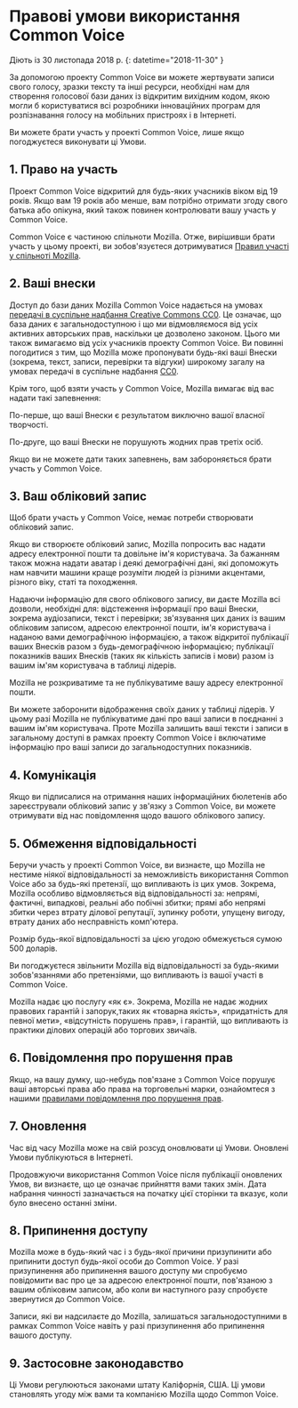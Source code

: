 # Правові умови використання Common Voice

Діють із 30 листопада 2018 р. {: datetime="2018-11-30" }

За допомогою проекту Common Voice ви можете жертвувати записи свого голосу, зразки тексту та інші ресурси, необхідні нам для створення голосової бази даних із відкритим вихідним кодом, якою могли б користуватися всі розробники інноваційних програм для розпізнавання голосу на мобільних пристроях і в Інтернеті.

Ви можете брати участь у проекті Common Voice, лише якщо погоджуєтеся виконувати ці Умови.

## 1. Право на участь
Проект Common Voice відкритий для будь-яких учасників віком від 19 років.  Якщо вам 19 років або менше, вам потрібно отримати згоду свого батька або опікуна, який також повинен контролювати вашу участь у Common Voice.

Common Voice є частиною спільноти Mozilla. Отже, вирішивши брати участь у цьому проекті, ви зобов'язуєтеся дотримуватися [Правил участі у спільноті Mozilla](https://www.mozilla.org/en-US/about/governance/policies/participation/).

## 2. Ваші внески 
Доступ до бази даних Mozilla Common Voice надається на умовах [передачі в суспільне надбання Creative Commons CC0](https://creativecommons.org/publicdomain/zero/1.0/). Це означає, що база даних є загальнодоступною і що ми відмовляємося від усіх активних авторських прав, наскільки це дозволено законом. Цього ми також вимагаємо від усіх учасників проекту Common Voice. Ви повинні погодитися з тим, що Mozilla може пропонувати будь-які ваші Внески (зокрема, текст, записи, перевірки та відгуки) широкому загалу на умовах передачі в суспільне надбання [CC0](https://creativecommons.org/publicdomain/zero/1.0/).

Крім того, щоб взяти участь у Common Voice, Mozilla вимагає від вас надати такі запевнення:

По-перше, що ваші Внески є результатом виключно вашої власної творчості.

По-друге, що ваші Внески не порушують жодних прав третіх осіб. 

Якщо ви не можете дати таких запевнень, вам забороняється брати участь у Common Voice. 

## 3. Ваш обліковий запис
Щоб брати участь у Common Voice, немає потреби створювати обліковий запис. 

Якщо ви створюєте обліковий запис, Mozilla попросить вас надати адресу електронної пошти та довільне ім'я користувача. За бажанням також можна надати аватар і деякі демографічні дані, які допоможуть нам навчити машини краще розуміти людей із різними акцентами, різного віку, статі та походження.

Надаючи інформацію для свого облікового запису, ви даєте Mozilla всі дозволи, необхідні для: 
відстеження інформації про ваші Внески, зокрема аудіозаписи, текст і перевірки; 
зв'язування цих даних із вашим обліковим записом, адресою електронної пошти, ім'я користувача і наданою вами демографічною інформацією, а також
відкритої публікації ваших Внесків разом з будь-демографічною інформацією;
публікації показників ваших Внесків (таких як кількість записів і мови) разом із вашим ім'ям користувача в таблиці лідерів.

Mozilla не розкриватиме та не публікуватиме вашу адресу електронної пошти.

Ви можете заборонити відображення своїх даних у таблиці лідерів. У цьому разі Mozilla не публікуватиме дані про ваші записи в поєднанні з вашим ім'ям користувача. Проте Mozilla залишить ваші тексти і записи в загальному доступі в рамках проекту Common Voice і включатиме інформацію про ваші записи до загальнодоступних показників.

## 4. Комунікація
Якщо ви підписалися на отримання наших інформаційних бюлетенів або зареєстрували обліковий запис у зв'язку з Common Voice, ви можете отримувати від нас повідомлення щодо вашого облікового запису. 

## 5. Обмеження відповідальності

Беручи участь у проекті Common Voice, ви визнаєте, що Mozilla не нестиме ніякої відповідальності за неможливість використання Common Voice або за будь-які претензії, що випливають із цих умов. Зокрема, Mozilla особливо відмовляється від відповідальності за:
непрямі, фактичні, випадкові, реальні або побічні збитки;
прямі або непрямі збитки через втрату ділової репутації, зупинку роботи, упущену вигоду, втрату даних або несправність комп'ютера.

Розмір будь-якої відповідальності за цією угодою обмежується сумою 500 доларів.

Ви погоджуєтеся звільнити Mozilla від відповідальності за будь-якими зобов'язаннями або претензіями, що випливають із вашої участі в Common Voice.

Mozilla надає цю послугу «як є». Зокрема, Mozilla не надає жодних правових гарантій і запорук,таких як «товарна якість», «придатність для певної мети», «відсутність порушень прав», і гарантій, що випливають із практики ділових операцій або торгових звичаїв. 

## 6. Повідомлення про порушення прав
Якщо, на вашу думку, що-небудь пов'язане з Common Voice порушує ваші авторські права або права на торговельні марки, ознайомтеся з нашими [правилами повідомлення про порушення прав](https://www.mozilla.org/about/legal/report-infringement/).

## 7. Оновлення
Час від часу Mozilla може на свій розсуд оновлювати ці Умови. Оновлені Умови публікуються в Інтернеті. 

Продовжуючи використання Common Voice після публікації оновлених Умов, ви визнаєте, що це означає прийняття вами таких змін. Дата набрання чинності зазначається на початку цієї сторінки та вказує, коли було внесено останні зміни. 

## 8. Припинення доступу
Mozilla може в будь-який час і з будь-якої причини призупинити або припинити доступ будь-якої особи до Common Voice. У разі призупинення або припинення вашого доступу ми спробуємо повідомити вас про це за адресою електронної пошти, пов'язаною з вашим обліковим записом, або коли ви наступного разу спробуєте звернутися до Common Voice. 

Записи, які ви надсилаєте до Mozilla, залишаться загальнодоступними в рамках Common Voice навіть у разі призупинення або припинення вашого доступу.

## 9. Застосовне законодавство
Ці Умови регулюються законами штату Каліфорнія, США. Ці умови становлять угоду між вами та компанією Mozilla щодо Common Voice.
